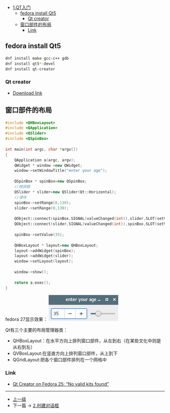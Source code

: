 <!-- 1.QT入门 -->

<!-- @import "[TOC]" {cmd="toc" depthFrom=1 depthTo=6 orderedList=false} -->
<!-- code_chunk_output -->

* [1.QT入门](#1qt入门)
	* [fedora install Qt5](#fedora-install-qt5)
		* [Qt creator](#qt-creator)
	* [窗口部件的布局](#窗口部件的布局)
		* [Link](#link)

<!-- /code_chunk_output -->

## fedora install Qt5
```sh
dnf install make gcc-c++ gdb
dnf install qt5*-devel
dnf install qt-creator
```

### Qt creator
* [Download link](https://download.qt.io/archive/qt/)

## 窗口部件的布局
```c++
#include <QHBoxLayout>
#include <QApplication>
#include <QSlider>
#include <QSpinBox>

int main(int argc, char *argv[])
{
    QApplication a(argc, argv);
    QWidget * window =new QWidget;
    window->setWindowTitle("enter your age");

    QSpinBox * spinBox=new QSpinBox;
    //微调框
    QSlider * slider=new QSlider(Qt::Horizontal);
    //滑块
    spinBox->setRange(0,130);
    slider->setRange(0,130);

    QObject::connect(spinBox,SIGNAL(valueChanged(int)),slider,SLOT(setValue(int)));
    QObject::connect(slider,SIGNAL(valueChanged(int)),spinBox,SLOT(setValue(int)));

    spinBox->setValue(35);

    QHBoxLayout * layout=new QHBoxLayout;
    layout->addWidget(spinBox);
    layout->addWidget(slider);
    window->setLayout(layout);

    window->show();

    return a.exec();
}

```
fedora 27显示效果：
![](../images/1_hello_qt_201711192138_1.png)

Qt有三个主要的布局管理器类：
* QHBoxLayout：在水平方向上排列窗口部件，从左到右（在某些文化中则是从右到左）
* QVBoxLayout:在竖直方向上排列窗口部件，从上到下
* QGridLayout:把各个窗口部件排列在一个网格中

### Link
* [Qt Creator on Fedora 25: “No valid kits found”](https://stackoverflow.com/questions/40978510/qt-creator-on-fedora-25-no-valid-kits-found)

---
- [上一级](README.md)
- 下一篇 -> [2.创建对话框](2_creat_dialog.md)
